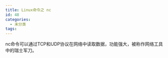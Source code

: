 ```yaml
---
title: Linux命令之 nc
id: 48
categories:
  - 未分类
tags:
---
```


nc命令可以通过TCP和UDP协议在网络中读取数据，功能强大，被称作网络工具中的瑞士军刀。